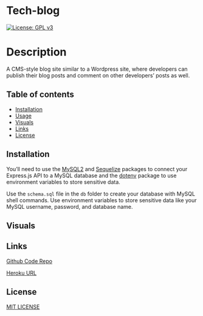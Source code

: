 # Tech-blog
[![License: GPL v3](https://img.shields.io/badge/license-MIT-red)](https://www.gnu.org/licenses/gpl-3.0)

# Description
A CMS-style blog site similar to a Wordpress site, where developers can publish their blog posts and comment on other developers’ posts as well.

## Table of contents
* [Installation](#Installation)
* [Usage](#Usage)
* [Visuals](#Visuals)
* [Links](#Link)
* [License](#License)

## Installation

You’ll need to use the [MySQL2](https://www.npmjs.com/package/mysql2) and [Sequelize](https://www.npmjs.com/package/sequelize) packages to connect your Express.js API to a MySQL database and the [dotenv](https://www.npmjs.com/package/dotenv) package to use environment variables to store sensitive data.

Use the `schema.sql` file in the `db` folder to create your database with MySQL shell commands. Use environment variables to store sensitive data like your MySQL username, password, and database name.
## Visuals


## Links 
[Github Code Repo](https://github.com/Ruskin20/Tech-blog)

[Heroku URL](https://tech-blog1020.herokuapp.com/)

## License
[MIT LICENSE](https://raw.githubusercontent.com/Ruskin20/Tech-blog/master/LICENSE)
